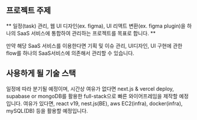 ##  프로젝트 주제

** 일정(task) 관리, 웹 UI 디자인(ex. figma), UI 리액트 변환(ex. figma plugin)을 하나의 SaaS 서비스에 통합하여 관리하는 프로젝트를 목표로 합니다. **

만약 해당 SaaS 서비스를 이용한다면 기획 및 이슈 관리, UI디자인, UI 구현에 관한 flow를 하나의 SaaS서비스에 의존해서 관리할 수 있습니다.

## 사용하게 될 기술 스택

일정에 따라 분기될 예정이며, 시간상 여유가 없다면 next.js & vercel deploy, supabase or mongoDB를 활용한 full-stack으로 빠른 와이어프레임을 제작할 예정입니다.
여유가 있다면, react v19, nest.js(BE), aws EC2(infra), docker(infra), mySQL(DB) 등을 활용할 예정입니다.


